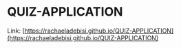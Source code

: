 # QUIZ-APPLICATION

Link: [https://rachaeladebisi.github.io/QUIZ-APPLICATION](https://rachaeladebisi.github.io/QUIZ-APPLICATION)

